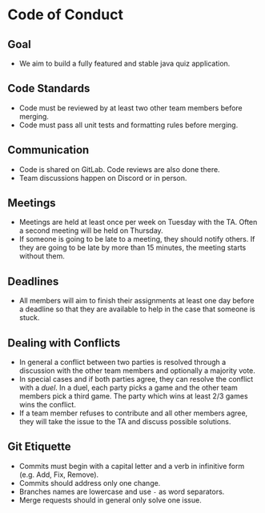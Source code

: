 # Code of Conduct

## Goal
- We aim to build a fully featured and stable java quiz application.

## Code Standards
- Code must be reviewed by at least two other team members before merging.
- Code must pass all unit tests and formatting rules before merging.

## Communication
- Code is shared on GitLab. Code reviews are also done there.
- Team discussions happen on Discord or in person.

## Meetings
- Meetings are held at least once per week on Tuesday with the TA.
    Often a second meeting will be held on Thursday.
- If someone is going to be late to a meeting, they should notify others.
    If they are going to be late by more than 15 minutes, the meeting starts without them.

## Deadlines
- All members will aim to finish their assignments at least one day before a deadline
    so that they are available to help in the case that someone is stuck.

## Dealing with Conflicts
- In general a conflict between two parties is resolved through
    a discussion with the other team members and optionally a majority vote.
- In special cases and if both parties agree, they can resolve the conflict with a *duel*.
    In a duel, each party picks a game and the other team members pick a third game.
    The party which wins at least 2/3 games wins the conflict.
- If a team member refuses to contribute and all other members agree,
    they will take the issue to the TA and discuss possible solutions.

## Git Etiquette
- Commits must begin with a capital letter and a verb in infinitive form
    (e.g. Add, Fix, Remove).
- Commits should address only one change.
- Branches names are lowercase and use `-` as word separators.
- Merge requests should in general only solve one issue.
